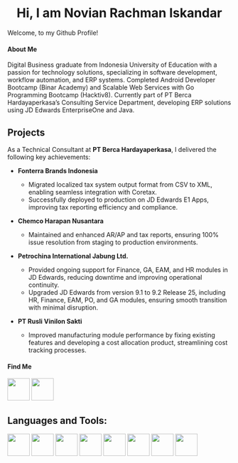 <h1 align="center">Hi, I am Novian Rachman Iskandar</h1>

Welcome, to my Github Profile!

#### About Me

Digital Business graduate from Indonesia University of Education with a passion for technology solutions, specializing in software development, workflow automation, and ERP systems. Completed Android Developer Bootcamp (Binar Academy) and Scalable Web Services with Go Programming Bootcamp (Hacktiv8). Currently part of PT Berca Hardayaperkasa’s Consulting Service Department, developing ERP solutions using JD Edwards EnterpriseOne and Java.

## Projects  
As a Technical Consultant at **PT Berca Hardayaperkasa**, I delivered the following key achievements:  

- **Fonterra Brands Indonesia**  
  - Migrated localized tax system output format from CSV to XML, enabling seamless integration with Coretax.  
  - Successfully deployed to production on JD Edwards E1 Apps, improving tax reporting efficiency and compliance.  

- **Chemco Harapan Nusantara**  
  - Maintained and enhanced AR/AP and tax reports, ensuring 100% issue resolution from staging to production environments.  

- **Petrochina International Jabung Ltd.**  
  - Provided ongoing support for Finance, GA, EAM, and HR modules in JD Edwards, reducing downtime and improving operational continuity.  
  - Upgraded JD Edwards from version 9.1 to 9.2 Release 25, including HR, Finance, EAM, PO, and GA modules, ensuring smooth transition with minimal disruption.  

- **PT Rusli Vinilon Sakti**  
  - Improved manufacturing module performance by fixing existing features and developing a cost allocation product, streamlining cost tracking processes.  


  
#### Find Me

[<img src="https://camo.githubusercontent.com/e9592fd6ea20b888ed3c7621d8c7257835af4f2e7232e92f5db4e9e2e4e91380/68747470733a2f2f6564656e742e6769746875622e696f2f537570657254696e7949636f6e732f696d616765732f7376672f6c696e6b6564696e2e737667" width="50" height="50">](https://www.linkedin.com/in/novianrachman/)
[<img src="https://camo.githubusercontent.com/da1a9ba067cba3e9fed4978aca58ffc6e3abe151c74f722324bda199a97b27cf/68747470733a2f2f6564656e742e6769746875622e696f2f537570657254696e7949636f6e732f696d616765732f7376672f696e7374616772616d2e737667" width="50" height="50">](https://www.instagram.com/novian.rachmann/)

<!-- ## Github Stats
![GitHub Stats](https://github-readme-stats.vercel.app/api?username=novianr90&show_icons=true) -->

## Languages and Tools:
[<img src="https://camo.githubusercontent.com/15be6c75048848552f56f8f7c59b3db1224b237978abc0fff40da243b08ca910/68747470733a2f2f6564656e742e6769746875622e696f2f537570657254696e7949636f6e732f696d616765732f7376672f6b6f746c696e2e737667" width="50" height="50">](https://kotlinlang.org/)
[<img src="https://camo.githubusercontent.com/fc63f494cda8a274dcb68474d422a7011d0657c5569676ce86bf63316311e332/68747470733a2f2f6564656e742e6769746875622e696f2f537570657254696e7949636f6e732f696d616765732f7376672f676f2e737667" width="50" height="50">](https://go.dev/)
[<img src="https://camo.githubusercontent.com/39e3e17a1ff2a42b2451b007d37cf1cdc9e2a343e35813ff7deffdb685b348f8/68747470733a2f2f6564656e742e6769746875622e696f2f537570657254696e7949636f6e732f696d616765732f7376672f707974686f6e2e737667" width="50" height="50">](https://python.org)
[<img src="https://camo.githubusercontent.com/e4890263321b363210477b81ff50852147f0298689c0b4d2b5d1e410c2fad97f/68747470733a2f2f6564656e742e6769746875622e696f2f537570657254696e7949636f6e732f696d616765732f7376672f646a616e676f70726f6a6563742e737667" width="50" height="50">](https://www.djangoproject.com/)
[<img src="https://wiki.postgresql.org/images/a/a4/PostgreSQL_logo.3colors.svg" width="50" height="50">](https://www.postgresql.org/)
[<img src="https://camo.githubusercontent.com/b25933b06fb0f27c1e2c7932b61b2446f400197cb87a18003510a1b5cb6075f6/68747470733a2f2f6564656e742e6769746875622e696f2f537570657254696e7949636f6e732f696d616765732f7376672f6769742e737667" width="50" height="50">](https://git-scm.com/)
[<img src="https://camo.githubusercontent.com/7dca30b1b65f560fd34793d6af8da3ba68dbcf5e09139ed40bf9a8bdae079885/68747470733a2f2f6564656e742e6769746875622e696f2f537570657254696e7949636f6e732f696d616765732f7376672f6a6176612e737667" width="50" height="50">](https://www.java.com/en/)
[<img src="https://camo.githubusercontent.com/1619d648887039b5425c9c2675fc11155a7acb4d68f5789fcbb645eae1f1ed17/68747470733a2f2f6564656e742e6769746875622e696f2f537570657254696e7949636f6e732f696d616765732f7376672f747970657363726970742e737667" width="50" height="50">](https://www.typescriptlang.org/)


